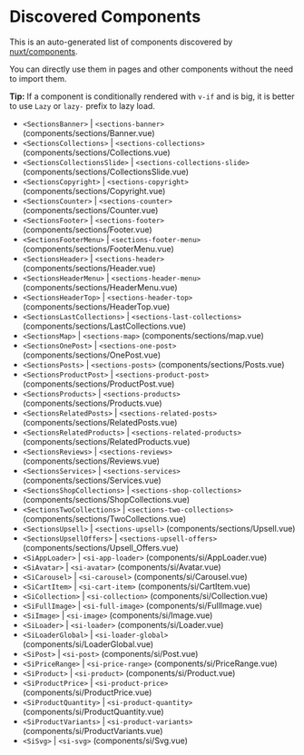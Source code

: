 # Discovered Components

This is an auto-generated list of components discovered by [nuxt/components](https://github.com/nuxt/components).

You can directly use them in pages and other components without the need to import them.

**Tip:** If a component is conditionally rendered with `v-if` and is big, it is better to use `Lazy` or `lazy-` prefix to lazy load.

- `<SectionsBanner>` | `<sections-banner>` (components/sections/Banner.vue)
- `<SectionsCollections>` | `<sections-collections>` (components/sections/Collections.vue)
- `<SectionsCollectionsSlide>` | `<sections-collections-slide>` (components/sections/CollectionsSlide.vue)
- `<SectionsCopyright>` | `<sections-copyright>` (components/sections/Copyright.vue)
- `<SectionsCounter>` | `<sections-counter>` (components/sections/Counter.vue)
- `<SectionsFooter>` | `<sections-footer>` (components/sections/Footer.vue)
- `<SectionsFooterMenu>` | `<sections-footer-menu>` (components/sections/FooterMenu.vue)
- `<SectionsHeader>` | `<sections-header>` (components/sections/Header.vue)
- `<SectionsHeaderMenu>` | `<sections-header-menu>` (components/sections/HeaderMenu.vue)
- `<SectionsHeaderTop>` | `<sections-header-top>` (components/sections/HeaderTop.vue)
- `<SectionsLastCollections>` | `<sections-last-collections>` (components/sections/LastCollections.vue)
- `<SectionsMap>` | `<sections-map>` (components/sections/map.vue)
- `<SectionsOnePost>` | `<sections-one-post>` (components/sections/OnePost.vue)
- `<SectionsPosts>` | `<sections-posts>` (components/sections/Posts.vue)
- `<SectionsProductPost>` | `<sections-product-post>` (components/sections/ProductPost.vue)
- `<SectionsProducts>` | `<sections-products>` (components/sections/Products.vue)
- `<SectionsRelatedPosts>` | `<sections-related-posts>` (components/sections/RelatedPosts.vue)
- `<SectionsRelatedProducts>` | `<sections-related-products>` (components/sections/RelatedProducts.vue)
- `<SectionsReviews>` | `<sections-reviews>` (components/sections/Reviews.vue)
- `<SectionsServices>` | `<sections-services>` (components/sections/Services.vue)
- `<SectionsShopCollections>` | `<sections-shop-collections>` (components/sections/ShopCollections.vue)
- `<SectionsTwoCollections>` | `<sections-two-collections>` (components/sections/TwoCollections.vue)
- `<SectionsUpsell>` | `<sections-upsell>` (components/sections/Upsell.vue)
- `<SectionsUpsellOffers>` | `<sections-upsell-offers>` (components/sections/Upsell_Offers.vue)
- `<SiAppLoader>` | `<si-app-loader>` (components/si/AppLoader.vue)
- `<SiAvatar>` | `<si-avatar>` (components/si/Avatar.vue)
- `<SiCarousel>` | `<si-carousel>` (components/si/Carousel.vue)
- `<SiCartItem>` | `<si-cart-item>` (components/si/CartItem.vue)
- `<SiCollection>` | `<si-collection>` (components/si/Collection.vue)
- `<SiFullImage>` | `<si-full-image>` (components/si/FullImage.vue)
- `<SiImage>` | `<si-image>` (components/si/Image.vue)
- `<SiLoader>` | `<si-loader>` (components/si/Loader.vue)
- `<SiLoaderGlobal>` | `<si-loader-global>` (components/si/LoaderGlobal.vue)
- `<SiPost>` | `<si-post>` (components/si/Post.vue)
- `<SiPriceRange>` | `<si-price-range>` (components/si/PriceRange.vue)
- `<SiProduct>` | `<si-product>` (components/si/Product.vue)
- `<SiProductPrice>` | `<si-product-price>` (components/si/ProductPrice.vue)
- `<SiProductQuantity>` | `<si-product-quantity>` (components/si/ProductQuantity.vue)
- `<SiProductVariants>` | `<si-product-variants>` (components/si/ProductVariants.vue)
- `<SiSvg>` | `<si-svg>` (components/si/Svg.vue)
